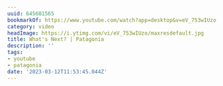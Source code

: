 ```yaml
---
uuid: 645601565
bookmarkOf: https://www.youtube.com/watch?app=desktop&v=eV_753wIUzo
category: video
headImage: https://i.ytimg.com/vi/eV_753wIUzo/maxresdefault.jpg
title: What's Next? | Patagonia
description: ''
tags:
- youtube
- patagonia
date: '2023-03-12T11:53:45.044Z'
---
```




